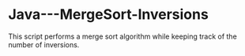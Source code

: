 # Java---MergeSort-Inversions
This script performs a merge sort algorithm while keeping track of the number of inversions.
